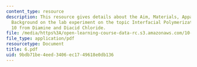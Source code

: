 ```yaml
---
content_type: resource
description: This resource gives details about the Aim, Materials, Apparatus and Brief
  Background on the lab experiment on the topic Interfacial Polymerization of Nylon
  10 from Diamine and Diacid Chloride.
file: /media/https%3A/open-learning-course-data-rc.s3.amazonaws.com/10-467-polymer-science-laboratory-fall-2005/9bdb71be4eed3406ec1749618e0db136_6.pdf
file_type: application/pdf
resourcetype: Document
title: 6.pdf
uid: 9bdb71be-4eed-3406-ec17-49618e0db136
---
```

